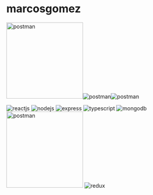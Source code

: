 # marcosgomez
<img width="200" border-radius="50%" alt="postman" src="https://user-images.githubusercontent.com/33172949/127824480-2cfa6c20-1d89-465b-9baf-5c73da9e3c8b.png"><img maxWdth="200" alt="postman" src="https://user-images.githubusercontent.com/33172949/127824554-388f8537-f0a3-44b2-9d2c-00f31f059262.png"><img maxWidth="200" alt="postman" src="https://user-images.githubusercontent.com/33172949/127824568-3d432b84-6420-49be-b7ff-0ea4f4556917.png">

![reactjs](https://user-images.githubusercontent.com/33172949/127824536-ae301b9a-2078-4f94-a7bc-6fa52e21e097.png)
![nodejs](https://user-images.githubusercontent.com/33172949/127824617-4205c2c9-acf6-4a5f-8656-e04389afc1f3.png)
![express](https://user-images.githubusercontent.com/33172949/127824668-99c681c7-74c4-4cea-9bc9-2e5407154122.png)
![typescript](https://user-images.githubusercontent.com/33172949/127824757-c4ce335b-33c7-4335-81ce-91f35323e642.jpg)
![mongodb](https://user-images.githubusercontent.com/33172949/127824645-a80f468c-ab61-4d16-8639-52ca0dd26c4b.gif)
<img width="200" alt="postman" src="https://user-images.githubusercontent.com/33172949/127824931-40282d33-a230-4e7e-9cf3-8bcc7ef84a04.png">
![redux](https://user-images.githubusercontent.com/33172949/127824581-7d7310f9-2b8d-4f2a-99fb-a35fbce57b9c.png)

